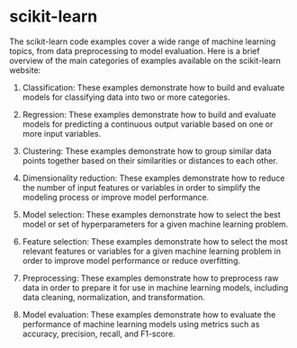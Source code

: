 # scikit-learn

The scikit-learn code examples cover a wide range of machine learning topics, from data preprocessing to model evaluation. Here is a brief overview of the main categories of examples available on the scikit-learn website:

1. Classification: These examples demonstrate how to build and evaluate models for classifying data into two or more categories.

2. Regression: These examples demonstrate how to build and evaluate models for predicting a continuous output variable based on one or more input variables.

3. Clustering: These examples demonstrate how to group similar data points together based on their similarities or distances to each other.

4. Dimensionality reduction: These examples demonstrate how to reduce the number of input features or variables in order to simplify the modeling process or improve model performance.

5. Model selection: These examples demonstrate how to select the best model or set of hyperparameters for a given machine learning problem.

6. Feature selection: These examples demonstrate how to select the most relevant features or variables for a given machine learning problem in order to improve model performance or reduce overfitting.

7. Preprocessing: These examples demonstrate how to preprocess raw data in order to prepare it for use in machine learning models, including data cleaning, normalization, and transformation.

8. Model evaluation: These examples demonstrate how to evaluate the performance of machine learning models using metrics such as accuracy, precision, recall, and F1-score.
